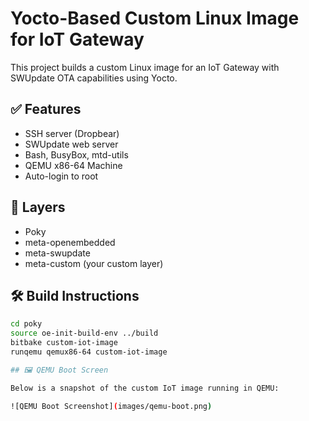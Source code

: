 # Yocto-Based Custom Linux Image for IoT Gateway

This project builds a custom Linux image for an IoT Gateway with SWUpdate OTA capabilities using Yocto.

## ✅ Features
- SSH server (Dropbear)
- SWUpdate web server
- Bash, BusyBox, mtd-utils
- QEMU x86-64 Machine
- Auto-login to root

## 🧱 Layers
- Poky
- meta-openembedded
- meta-swupdate
- meta-custom (your custom layer)

## 🛠️ Build Instructions

```bash
cd poky
source oe-init-build-env ../build
bitbake custom-iot-image
runqemu qemux86-64 custom-iot-image

## 🖼️ QEMU Boot Screen

Below is a snapshot of the custom IoT image running in QEMU:

![QEMU Boot Screenshot](images/qemu-boot.png)
